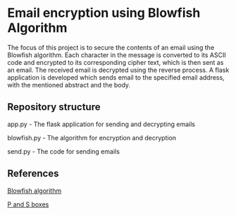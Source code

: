 # Email encryption using Blowfish Algorithm

The focus of this project is to secure the contents of an email using the Blowfish algorithm. 
Each character in the message is converted to its ASCII code and encrypted to its corresponding cipher text, which is then sent as an email. 
The received email is decrypted using the reverse process. 
A flask application is developed which sends email to the specified email address, with the mentioned abstract and the body.

## Repository structure

app.py - The flask application for sending and decrypting emails

blowfish.py - The algorithm for encryption and decryption

send.py - The code for sending emails

## References

[Blowfish algorithm](https://en.wikipedia.org/wiki/Blowfish_(cipher))

[P and S boxes](https://www.schneier.com/wp-content/uploads/2015/12/constants-2.txt)
